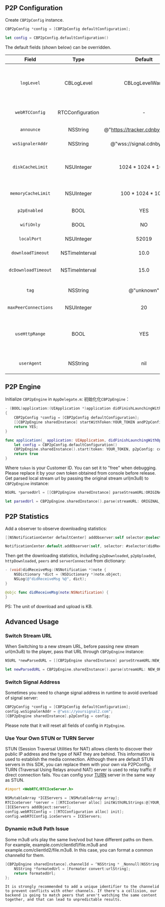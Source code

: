 
## P2P Configuration
Create `CBP2pConfig` instance.
```objectivec
CBP2pConfig *config = [CBP2pConfig defaultConfiguration];
```
```swift
let config = CBP2pConfig.defaultConfiguration()
```

The default fields (shown below) can be overridden.

| Field | Type | Default | Description |
| :-: | :-: | :-: | :-: |
| `logLevel` | CBLogLevel | CBLogLevelWarn | Print log level(CBLogLevelNone, CBLogLevelDebug, CBLogLevelInfo, CBLogLevelWarn, CBLogLevelError).                                                                                       
| `webRTCConfig` | RTCConfiguration | - | Providing options to configure WebRTC connections.
| `announce` | NSString | @"https://tracker.cdnbye.com/v1" | The address of tracker server.
| `wsSignalerAddr` | NSString | @"wss://signal.cdnbye.com" | The address of signal server.
| `diskCacheLimit` | NSUInteger | 1024 * 1024 * 1024 | The max size of binary data that can be stored in the cache for VOD(Set to 0 will disable disk cache).
| `memoryCacheLimit` | NSUInteger | 100 * 1024 * 1024 | The max size of binary data that can be stored in the memory cache.
| `p2pEnabled` | BOOL | YES | Enable or disable p2p engine.
| `wifiOnly` | BOOL | NO | Only allow uploading on Wi-Fi.
| `localPort` | NSUInteger | 52019 | The port for local http server.
| `downloadTimeout` | NSTimeInterval | 10.0 | TS file download timeout by HTTP.
| `dcDownloadTimeout` | NSTimeInterval | 15.0 | Max download timeout for WebRTC datachannel.
| `tag` | NSString | @"unknown" | User defined tag which is presented in console.
| `maxPeerConnections` | NSUInteger | 20 | Max peer connections at the same time.
| `useHttpRange` | BOOL | YES | Use HTTP ranges requests where it is possible. Allows to continue (and not start over) aborted P2P downloads over HTTP.
| `userAgent` | NSString | nil | Set User-Agent to http header while requesting ts.

## P2P Engine
Initialize `CBP2pEngine` in `AppDelegate.m`:
初始化化`CBP2pEngine`：
```objectivec
- (BOOL)application:(UIApplication *)application didFinishLaunchingWithOptions:(NSDictionary *)launchOptions
{
    CBP2pConfig *config = [CBP2pConfig defaultConfiguration];
    [[CBP2pEngine sharedInstance] startWithToken:YOUR_TOKEN andP2pConfig:config];
    return YES;
}
```
```swift
func application(_ application: UIApplication, didFinishLaunchingWithOptions launchOptions: [UIApplication.LaunchOptionsKey: Any]?) -> Bool {
    let config = CBP2pConfig.defaultConfiguration()
    CBP2pEngine.sharedInstance().start(token: YOUR_TOKEN, p2pConfig: config)
    return true
}
```
Where `token` is your Customer ID. You can set it to "free" when debugging. Please replace it by your own token obtained from console before release.
Get parsed local stream url by passing the original stream url(m3u8) to `CBP2pEngine` instance:
```objectivec
NSURL *parsedUrl = [[CBP2pEngine sharedInstance] parseStreamURL:ORIGINAL_URL];
```
```swift
let parsedUrl = CBP2pEngine.sharedInstance().parse(streamURL: ORIGINAL_URL)
```

## P2P Statistics
Add a observer to observe downloading statistics:
```objectivec
[[NSNotificationCenter defaultCenter] addObserver:self selector:@selector(didReceiveMsg:) name:kP2pEngineDidReceiveStatistics object:nil];
```
```swift
NotificationCenter.default.addObserver(self, selector: #selector(didReceiveMsg), name: NSNotification.Name(rawValue: kP2pEngineDidReceiveStatistics), object: nil)
```
Then get the downloading statistics, including `p2pDownloaded`, `p2pUploaded`, `httpDownloaded`, `peers` and `serverConnected` from dictionary:
```objectivec
- (void)didReceiveMsg:(NSNotification *)note {
    NSDictionary *dict = (NSDictionary *)note.object;
    NSLog(@"didReceiveMsg %@", dict);
}
```
```swift
@objc func didReceiveMsg(note:NSNotification) {
}
```
PS: The unit of download and upload is KB.

## Advanced Usage
### Switch Stream URL
When Switching to a new stream URL, before passing new stream url(m3u8) to the player, pass that URL through `CBP2pEngine` instance:
```objectivec
NSURL *newParsedURL = [[CBP2pEngine sharedInstance] parseStreamURL:NEW_ORIGINAL_URL];
```
```swift
let newParsedURL = CBP2pEngine.sharedInstance().parse(streamURL: NEW_ORIGINAL_URL)
```

### Switch Signal Address
Sometimes you need to change signal address in runtime to avoid overload of signal server:
```objectivec
CBP2pConfig *config = [CBP2pConfig defaultConfiguration];
config.wsSignalerAddr = @"wss://yoursignal2.com";
[CBP2pEngine sharedInstance].p2pConfig = config;
```
Please note that it will reset all fields of config in `P2pEngine`.

### Use Your Own STUN or TURN Server
STUN (Session Traversal Utilities for NAT) allows clients to discover their public IP address and the type of NAT they are behind. This information is used to establish the media connection. Although there are default STUN servers in this SDK, you can replace them with your own via P2PConfig. TURN (Traversal Using Relays around NAT) server is used to relay traffic if direct connection fails. You can config your [TURN](https://github.com/coturn/coturn) server in the same way as STUN.
```objectivec
#import <WebRTC/RTCIceServer.h>

NSMutableArray *ICEServers = [NSMutableArray array];
RTCIceServer *server = [[RTCIceServer alloc] initWithURLStrings:@[YOUR_STUN_OR_TURN_SERVER]];
[ICEServers addObject:server];
config.webRTCConfig = [[RTCConfiguration alloc] init];
config.webRTCConfig.iceServers = ICEServers;
```
### Dynamic m3u8 Path Issue
Some m3u8 urls play the same live/vod but have different paths on them. For example, example.com/clientId1/file.m3u8 and example.com/clientId2/file.m3u8. In this case, you can format a common channelId for them.
```objectivec
[CBP2pEngine sharedInstance].channelId = ^NSString * _Nonnull(NSString * _Nonnull urlString) {
    NSString *formatedUrl = [Formater convert:urlString];
    return formatedUrl;
};
```
`It is strongly recommended to add a unique identifier to the channelid to prevent conflicts with other channels. If there's a collision, our backend is going to match peers that aren't watching the same content together, and that can lead to unpredictable results.`